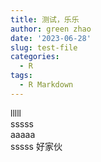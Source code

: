 ```yaml
---
title: 测试，乐乐
author: green zhao
date: '2023-06-28'
slug: test-file
categories:
  - R
tags:
  - R Markdown
---
```


lllll\
sssss\
aaaaa\
sssss
好家伙